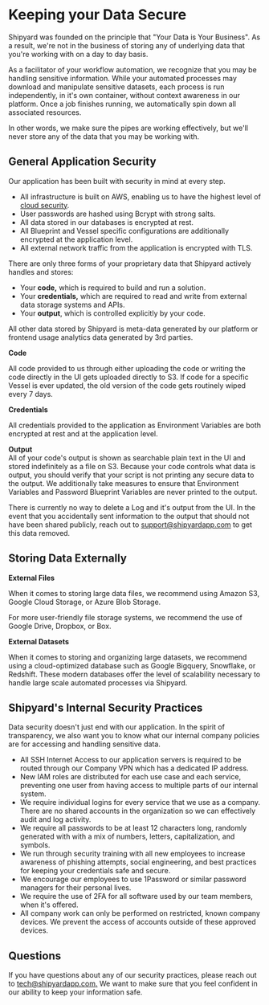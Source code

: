 # Keeping your Data Secure

Shipyard was founded on the principle that "Your Data is Your Business". As a result, we're not in the business of storing any of underlying data that you're working with on a day to day basis.   
  
As a facilitator of your workflow automation, we recognize that you may be handling sensitive information. While your automated processes may download and manipulate sensitive datasets, each process is run independently, in it's own container, without context awareness in our platform. Once a job finishes running, we automatically spin down all associated resources.  
  
In other words, we make sure the pipes are working effectively, but we'll never store any of the data that you may be working with.

## General Application Security

Our application has been built with security in mind at every step. 

* All infrastructure is built on AWS, enabling us to have the highest level of [cloud security](https://aws.amazon.com/security/).
* User passwords are hashed using Bcrypt with strong salts.
* All data stored in our databases is encrypted at rest.
* All Blueprint and Vessel specific configurations are additionally encrypted at the application level.
* All external network traffic from the application is encrypted with TLS.

There are only three forms of your proprietary data that Shipyard actively handles and stores:

* Your **code,** which is required to build and run a solution.
* Your **credentials,** which are required to read and write from external data storage systems and APIs. 
* Your **output**, which is controlled explicitly by your code.

All other data stored by Shipyard is meta-data generated by our platform or frontend usage analytics data generated by 3rd parties.

**Code**

All code provided to us through either uploading the code or writing the code directly in the UI gets uploaded directly to S3. If code for a specific Vessel is ever updated, the old version of the code gets routinely wiped every 7 days.

**Credentials**

All credentials provided to the application as Environment Variables are both encrypted at rest and at the application level.

**Output**  
All of your code's output is shown as searchable plain text in the UI and stored indefinitely as a file on S3. Because your code controls what data is output, you should verify that your script is not printing any secure data to the output. We additionally take measures to ensure that Environment Variables and Password Blueprint Variables are never printed to the output.  
  
There is currently no way to delete a Log and it's output from the UI. In the event that you accidentally sent information to the output that should not have been shared publicly, reach out to [support@shipyardapp.com](mailto:support@shipyardapp.com) to get this data removed.

## Storing Data Externally

**External Files**

When it comes to storing large data files, we recommend using Amazon S3, Google Cloud Storage, or Azure Blob Storage.

For more user-friendly file storage systems, we recommend the use of Google Drive, Dropbox, or Box.

**External Datasets**

When it comes to storing and organizing large datasets, we recommend using a cloud-optimized database such as Google Bigquery, Snowflake, or Redshift. These modern databases offer the level of scalability necessary to handle large scale automated processes via Shipyard.

## Shipyard's Internal Security Practices

Data security doesn't just end with our application. In the spirit of transparency, we also want you to know what our internal company policies are for accessing and handling sensitive data.

* All SSH Internet Access to our application servers is required to be routed through our Company VPN which has a dedicated IP address.
* New IAM roles are distributed for each use case and each service, preventing one user from having access to multiple parts of our internal system.
* We require individual logins for every service that we use as a company. There are no shared accounts in the organization so we can effectively audit and log activity.
* We require all passwords to be at least 12 characters long, randomly generated with with a mix of numbers, letters, capitalization, and symbols. 
* We run through security training with all new employees to increase awareness of phishing attempts, social engineering, and best practices for keeping your credentials safe and secure.
* We encourage our employees to use 1Password or similar password managers for their personal lives.
* We require the use of 2FA for all software used by our team members, when it's offered.
* All company work can only be performed on restricted, known company devices. We prevent the access of accounts outside of these approved devices.

## Questions

If you have questions about any of our security practices, please reach out to [tech@shipyardapp.com.](mailto:tech@shipyardapp.com) We want to make sure that you feel confident in our ability to keep your information safe.

